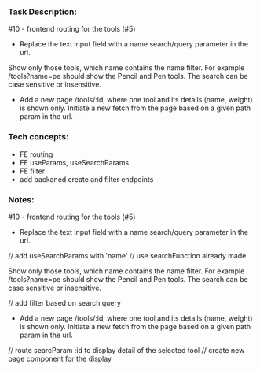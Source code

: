 ### Task Description:

#10 - frontend routing for the tools (#5)
- Replace the text input field with a name search/query parameter in the url. 

Show only those tools, which name contains the name filter. For example /tools?name=pe should show the Pencil and Pen tools. The search can be case sensitive or insensitive.

- Add a new page /tools/:id, where one tool and its details (name, weight) is shown only. Initiate a new fetch from the page based on a given path param in the url.


### Tech concepts:

- FE routing
- FE useParams, useSearchParams
- FE filter
- add backaned create and filter endpoints


### Notes:

#10 - frontend routing for the tools (#5)
- Replace the text input field with a name search/query parameter in the url. 

// add useSearchParams with 'name'
// use searchFunction already made

Show only those tools, which name contains the name filter. For example /tools?name=pe should show the Pencil and Pen tools. The search can be case sensitive or insensitive.

// add filter based on search query

- Add a new page /tools/:id, where one tool and its details (name, weight) is shown only. Initiate a new fetch from the page based on a given path param in the url.

// route searcParam :id to display detail of the selected tool
// create new page component for the display
